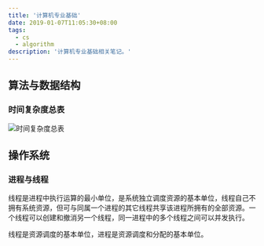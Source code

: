 ```yaml
---
title: '计算机专业基础'
date: 2019-01-07T11:05:30+08:00
tags:
  - cs
  - algorithm
description: '计算机专业基础相关笔记。'
---
```


## 算法与数据结构

### 时间复杂度总表

![时间复杂度总表](/images/code/cs-basic/20201022110804.webp)

## 操作系统

### 进程与线程

线程是进程中执行运算的最小单位，是系统独立调度资源的基本单位，线程自己不拥有系统资源，但可与同属一个进程的其它线程共享该进程所拥有的全部资源。一个线程可以创建和撤消另一个线程，同一进程中的多个线程之间可以并发执行。

线程是资源调度的基本单位，进程是资源调度和分配的基本单位。
